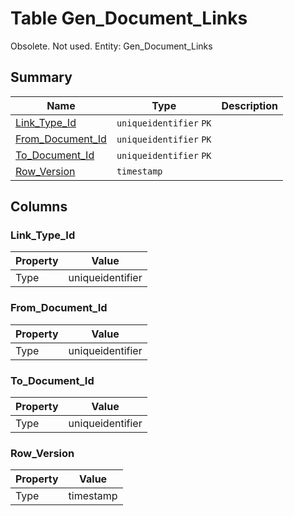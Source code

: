 # Table Gen_Document_Links

Obsolete. Not used. Entity: Gen_Document_Links

## Summary

| Name | Type | Description |
| - | - | --- |
|[Link_Type_Id](#link_type_id)|`uniqueidentifier` `PK`||
|[From_Document_Id](#from_document_id)|`uniqueidentifier` `PK`||
|[To_Document_Id](#to_document_id)|`uniqueidentifier` `PK`||
|[Row_Version](#row_version)|`timestamp` ||

## Columns

### Link_Type_Id

| Property | Value |
| - | - |
|Type|uniqueidentifier|

### From_Document_Id

| Property | Value |
| - | - |
|Type|uniqueidentifier|

### To_Document_Id

| Property | Value |
| - | - |
|Type|uniqueidentifier|

### Row_Version

| Property | Value |
| - | - |
|Type|timestamp|


